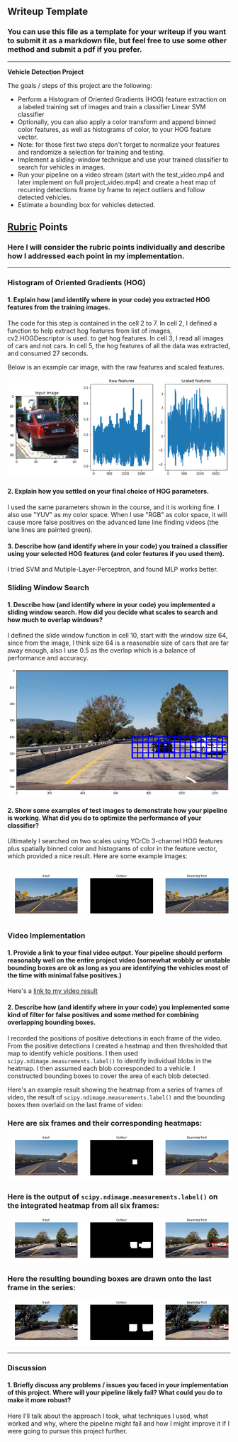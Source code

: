 ## Writeup Template
### You can use this file as a template for your writeup if you want to submit it as a markdown file, but feel free to use some other method and submit a pdf if you prefer.

---

**Vehicle Detection Project**

The goals / steps of this project are the following:

* Perform a Histogram of Oriented Gradients (HOG) feature extraction on a labeled training set of images and train a classifier Linear SVM classifier
* Optionally, you can also apply a color transform and append binned color features, as well as histograms of color, to your HOG feature vector. 
* Note: for those first two steps don't forget to normalize your features and randomize a selection for training and testing.
* Implement a sliding-window technique and use your trained classifier to search for vehicles in images.
* Run your pipeline on a video stream (start with the test_video.mp4 and later implement on full project_video.mp4) and create a heat map of recurring detections frame by frame to reject outliers and follow detected vehicles.
* Estimate a bounding box for vehicles detected.

[//]: # (Image References)
[image1]: ./output_6_1.png
[image2]: ./output_11_1.png
[image3]: ./output_14_1.png
[image4]: ./output_14_2.png
[image5]: ./output_14_3.png
[image6]: ./output_14_4.png
[image7]: ./output_14_5.png
[image8]: ./output_14_6.png

## [Rubric](https://review.udacity.com/#!/rubrics/513/view) Points
### Here I will consider the rubric points individually and describe how I addressed each point in my implementation.  

---

### Histogram of Oriented Gradients (HOG)

#### 1. Explain how (and identify where in your code) you extracted HOG features from the training images.

The code for this step is contained in the cell 2 to 7. In cell 2, I defined a function to help extract hog features from list of images, cv2.HOGDescriptor is used. to get hog features. In cell 3, I read all images of cars and not cars. In cell 5, the hog features of all the data was extracted, and consumed 27 seconds. 

Below is an example car image, with the raw features and scaled features.

![alt text][image1]


#### 2. Explain how you settled on your final choice of HOG parameters.

I used the same parameters shown in the course, and it is working fine. I also use "YUV" as my color space. When I use "RGB" as color space, it will cause more false positives on the advanced lane line finding videos (the lane lines are painted green).

#### 3. Describe how (and identify where in your code) you trained a classifier using your selected HOG features (and color features if you used them).

I tried SVM and Mutiple-Layer-Perceptron, and found MLP works better.

### Sliding Window Search

#### 1. Describe how (and identify where in your code) you implemented a sliding window search.  How did you decide what scales to search and how much to overlap windows?

I defined the slide window function in cell 10, start with the window size 64, since from the image, I think size 64 is a reasonable size of cars that are far away enough, also I use 0.5 as the overlap which is a balance of performance and accuracy. 

![alt text][image2]

#### 2. Show some examples of test images to demonstrate how your pipeline is working.  What did you do to optimize the performance of your classifier?

Ultimately I searched on two scales using YCrCb 3-channel HOG features plus spatially binned color and histograms of color in the feature vector, which provided a nice result.  Here are some example images:

![alt text][image4]
---

### Video Implementation

#### 1. Provide a link to your final video output.  Your pipeline should perform reasonably well on the entire project video (somewhat wobbly or unstable bounding boxes are ok as long as you are identifying the vehicles most of the time with minimal false positives.)
Here's a [link to my video result](./project_video.mp4)


#### 2. Describe how (and identify where in your code) you implemented some kind of filter for false positives and some method for combining overlapping bounding boxes.

I recorded the positions of positive detections in each frame of the video.  From the positive detections I created a heatmap and then thresholded that map to identify vehicle positions.  I then used `scipy.ndimage.measurements.label()` to identify individual blobs in the heatmap.  I then assumed each blob corresponded to a vehicle.  I constructed bounding boxes to cover the area of each blob detected.  

Here's an example result showing the heatmap from a series of frames of video, the result of `scipy.ndimage.measurements.label()` and the bounding boxes then overlaid on the last frame of video:

### Here are six frames and their corresponding heatmaps:

![alt text][image5]

### Here is the output of `scipy.ndimage.measurements.label()` on the integrated heatmap from all six frames:
![alt text][image6]

### Here the resulting bounding boxes are drawn onto the last frame in the series:
![alt text][image7]



---

### Discussion

#### 1. Briefly discuss any problems / issues you faced in your implementation of this project.  Where will your pipeline likely fail?  What could you do to make it more robust?

Here I'll talk about the approach I took, what techniques I used, what worked and why, where the pipeline might fail and how I might improve it if I were going to pursue this project further.  

